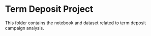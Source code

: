 # Term Deposit Project
This folder contains the notebook and dataset related to term deposit campaign analysis.

